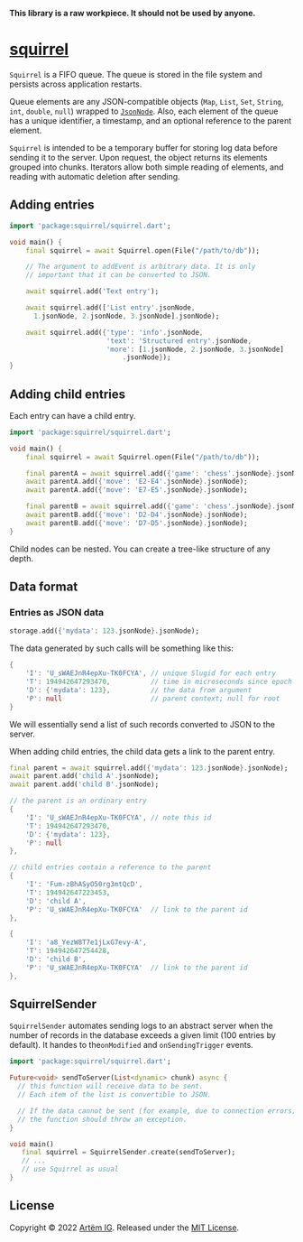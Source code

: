 **This library is a raw workpiece. It should not be used by anyone.**

# [squirrel](https://github.com/rtmigo/squirrel_dart)

`Squirrel` is a FIFO queue. The queue is stored in the file system and persists across application restarts.

Queue elements are any JSON-compatible objects (`Map`, `List`, `Set`, `String`,
`int`, `double`, `null`) wrapped to
[`JsonNode`](https://pub.dev/packages/jsontree). Also, each element of the queue
has a unique identifier, a timestamp, and an optional reference to the parent
element.

`Squirrel` is intended to be a temporary buffer for storing log data before sending it to the server. Upon request, the object returns its elements grouped into chunks. Iterators allow both simple reading of elements, and reading with automatic deletion after sending.

## Adding entries

```dart
import 'package:squirrel/squirrel.dart';

void main() {
    final squirrel = await Squirrel.open(File("/path/to/db"));

    // The argument to addEvent is arbitrary data. It is only 
    // important that it can be converted to JSON.

    await squirrel.add('Text entry');

    await squirrel.add(['List entry'.jsonNode, 
      1.jsonNode, 2.jsonNode, 3.jsonNode].jsonNode);

    await squirrel.add({'type': 'info'.jsonNode, 
                        'text': 'Structured entry'.jsonNode,
                        'more': [1.jsonNode, 2.jsonNode, 3.jsonNode]
                            .jsonNode});
}
```


## Adding child entries

Each entry can have a child entry.

```dart
import 'package:squirrel/squirrel.dart';

void main() {
    final squirrel = await Squirrel.open(File("/path/to/db"));

    final parentA = await squirrel.add({'game': 'chess'.jsonNode}.jsonNode);
    await parentA.add({'move': 'E2-E4'.jsonNode}.jsonNode);
    await parentA.add({'move': 'E7-E5'.jsonNode}.jsonNode);

    final parentB = await squirrel.add({'game': 'chess'.jsonNode}.jsonNode);
    await parentB.add({'move': 'D2-D4'.jsonNode}.jsonNode);
    await parentB.add({'move': 'D7-D5'.jsonNode}.jsonNode);
}
```

Child nodes can be nested. You can create a tree-like structure of any depth.

## Data format

### Entries as JSON data

```dart
storage.add({'mydata': 123.jsonNode}.jsonNode);
```

The data generated by such calls will be something like this:

```dart
{
    'I': 'U_sWAEJnR4epXu-TK0FCYA', // unique Slugid for each entry
    'T': 194942647293470,          // time in microseconds since epoch UTC
    'D': {'mydata': 123},          // the data from argument
    'P': null                      // parent context; null for root
}
```

We will essentially send a list of such records converted to JSON to the server.

When adding child entries, the child data gets a link to the parent entry.

```dart
final parent = await squirrel.add({'mydata': 123.jsonNode}.jsonNode);
await parent.add('child A'.jsonNode);
await parent.add('child B'.jsonNode);
```

```dart
// the parent is an ordinary entry
{
    'I': 'U_sWAEJnR4epXu-TK0FCYA', // note this id
    'T': 194942647293470,          
    'D': {'mydata': 123},          
    'P': null                      
},

// child entries contain a reference to the parent 
{
    'I': 'Fum-zBhASyO50rg3mtQcD',
    'T': 194942647223453,
    'D': 'child A',
    'P': 'U_sWAEJnR4epXu-TK0FCYA'  // link to the parent id
},

{
    'I': 'a8_YezW8T7e1jLxG7evy-A',
    'T': 194942647254428,
    'D': 'child B',
    'P': 'U_sWAEJnR4epXu-TK0FCYA'  // link to the parent id
},
```

## SquirrelSender

`SquirrelSender` automates sending logs to an abstract server when the number of records in the database exceeds a given limit (100 entries by default). It handes to the`onModified` and `onSendingTrigger` events.

```dart
import 'package:squirrel/squirrel.dart';

Future<void> sendToServer(List<dynamic> chunk) async {
  // this function will receive data to be sent.
  // Each item of the list is convertible to JSON.

  // If the data cannot be sent (for example, due to connection errors),
  // the function should throw an exception.
}

void main()
   final squirrel = SquirrelSender.create(sendToServer);
   // ...
   // use Squirrel as usual
}
```

## License

Copyright © 2022 [Artёm IG](https://github.com/rtmigo).
Released under the [MIT License](LICENSE).